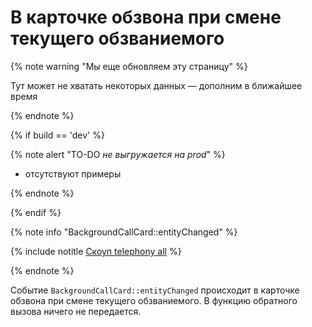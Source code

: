 # В карточке обзвона при смене текущего обзваниемого

{% note warning "Мы еще обновляем эту страницу" %}

Тут может не хватать некоторых данных — дополним в ближайшее время

{% endnote %}

{% if build == 'dev' %}

{% note alert "TO-DO _не выгружается на prod_" %}

- отсутствуют примеры

{% endnote %}

{% endif %}

{% note info "BackgroundCallCard::entityChanged" %}

{% include notitle [Скоуп telephony all](../../../../telephony/_includes/scope-telephony-all.md) %}

{% endnote %}

Событие `BackgroundCallCard::entityChanged` происходит в карточке обзвона при смене текущего обзваниемого. В функцию обратного вызова ничего не передается.